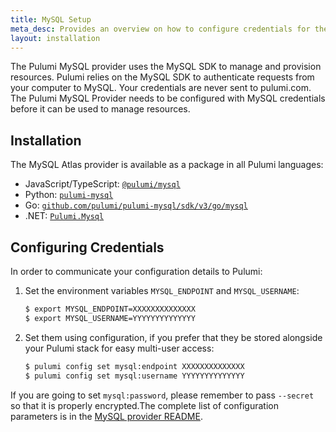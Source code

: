 ```yaml
---
title: MySQL Setup
meta_desc: Provides an overview on how to configure credentials for the Pulumi MySQL Provider.
layout: installation
---
```


The Pulumi MySQL provider uses the MySQL SDK to manage and provision resources.
Pulumi relies on the MySQL SDK to authenticate requests from your computer to MySQL. Your credentials are never sent
to pulumi.com.
The Pulumi MySQL Provider needs to be configured with MySQL credentials
before it can be used to manage resources.

## Installation

The MySQL Atlas provider is available as a package in all Pulumi languages:

* JavaScript/TypeScript: [`@pulumi/mysql`](https://www.npmjs.com/package/@pulumi/mysql)
* Python: [`pulumi-mysql`](https://pypi.org/project/pulumi-mysql/)
* Go: [`github.com/pulumi/pulumi-mysql/sdk/v3/go/mysql`](https://github.com/pulumi/pulumi-mysql)
* .NET: [`Pulumi.Mysql`](https://www.nuget.org/packages/Pulumi.Mysql)

## Configuring Credentials

In order to communicate your configuration details to Pulumi:

1. Set the environment variables `MYSQL_ENDPOINT` and `MYSQL_USERNAME`:

    ```bash
    $ export MYSQL_ENDPOINT=XXXXXXXXXXXXXX
    $ export MYSQL_USERNAME=YYYYYYYYYYYYYY
    ```

1. Set them using configuration, if you prefer that they be stored alongside your Pulumi stack for easy multi-user access:

    ```bash
    $ pulumi config set mysql:endpoint XXXXXXXXXXXXXX
    $ pulumi config set mysql:username YYYYYYYYYYYYYY
    ```

If you are going to set `mysql:password`, please remember to pass `--secret` so that it is properly encrypted.The complete list of
configuration parameters is in the [MySQL provider README](https://github.com/pulumi/pulumi-mysql/blob/master/README.md).
